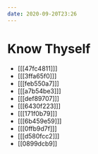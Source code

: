 ```yaml
---
date: 2020-09-20T23:26
---
```


# Know Thyself

- [[[47fc4811]]]
- [[[3ffa65f0]]]
- [[[feb550a7]]]
- [[[a7b54be3]]]
- [[[def89707]]]
- [[[6430f223]]]
- [[[171f0b79]]]
- [[[6b459e59]]]
- [[[0ffb9d7f]]]
- [[[d580fcc2]]]
- [[0899dcb9]]
